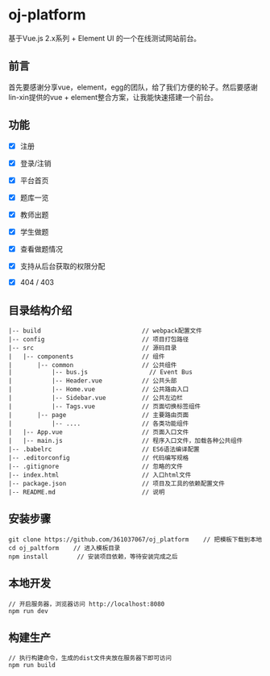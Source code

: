 # oj-platform #
基于Vue.js 2.x系列 + Element UI 的一个在线测试网站前台。

## 前言 ##
首先要感谢分享vue，element，egg的团队，给了我们方便的轮子。然后要感谢lin-xin提供的vue + element整合方案，让我能快速搭建一个前台。

## 功能 ##
- [x] 注册
- [x] 登录/注销
- [x] 平台首页
- [x] 题库一览
- [x] 教师出题
- [x] 学生做题
- [x] 查看做题情况
- [x] 支持从后台获取的权限分配
- [x] 404 / 403


## 目录结构介绍 ##

	|-- build                            // webpack配置文件
	|-- config                           // 项目打包路径
	|-- src                              // 源码目录
	|   |-- components                   // 组件
	|       |-- common                   // 公共组件
	|           |-- bus.js           	   // Event Bus
	|           |-- Header.vue           // 公共头部
	|           |-- Home.vue           	 // 公共路由入口
	|           |-- Sidebar.vue          // 公共左边栏
	|           |-- Tags.vue           	 // 页面切换标签组件
	|       |-- page                   	 // 主要路由页面
	|           |-- ....                 // 各类功能组件
	|   |-- App.vue                      // 页面入口文件
	|   |-- main.js                      // 程序入口文件，加载各种公共组件
	|-- .babelrc                         // ES6语法编译配置
	|-- .editorconfig                    // 代码编写规格
	|-- .gitignore                       // 忽略的文件
	|-- index.html                       // 入口html文件
	|-- package.json                     // 项目及工具的依赖配置文件
	|-- README.md                        // 说明


## 安装步骤 ##

	git clone https://github.com/361037067/oj_platform    // 把模板下载到本地
	cd oj_paltform    // 进入模板目录
	npm install        // 安装项目依赖，等待安装完成之后

## 本地开发 ##

	// 开启服务器，浏览器访问 http://localhost:8080
	npm run dev

## 构建生产 ##

	// 执行构建命令，生成的dist文件夹放在服务器下即可访问
	npm run build